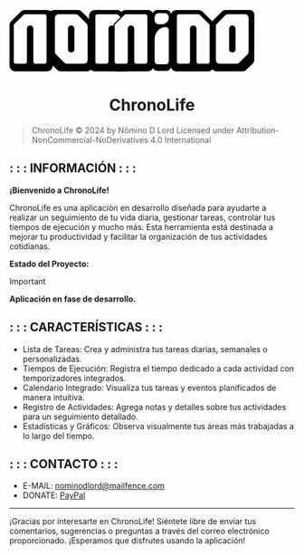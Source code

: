 ![Logo](https://raw.githubusercontent.com/NominoDLord/NominoDLord/c7bd1774a2224e06bc6472094af0113f213a9fb9/img/Logo.svg)

# <center>ChronoLife</center>

> ChronoLife © 2024 by Nômino D Lord
> Licensed under Attribution-NonCommercial-NoDerivatives 4.0 International


## : : : INFORMACIÓN : : :

**¡Bienvenido a ChronoLife!**

ChronoLife es una aplicación en desarrollo diseñada para ayudarte a realizar un seguimiento de tu vida diaria, gestionar tareas, controlar tus tiempos de ejecución y mucho más. Esta herramienta está destinada a mejorar tu productividad y facilitar la organización de tus actividades cotidianas.

**Estado del Proyecto:**
> [!IMPORTANT]
> **Aplicación en fase de desarrollo.**

## : : : CARACTERÍSTICAS : : :

- Lista de Tareas: Crea y administra tus tareas diarias, semanales o personalizadas.
- Tiempos de Ejecución: Registra el tiempo dedicado a cada actividad con temporizadores integrados.
- Calendario Integrado: Visualiza tus tareas y eventos planificados de manera intuitiva.
- Registro de Actividades: Agrega notas y detalles sobre tus actividades para un seguimiento detallado.
- Estadísticas y Gráficos: Observa visualmente tus áreas más trabajadas a lo largo del tiempo.


## : : : CONTACTO : : :

- E-MAIL: nominodlord@mailfence.com
- DONATE: [PayPal](https://www.paypal.com/donate/?hosted_button_id=V7JFQBUUK5ZYA)

***

¡Gracias por interesarte en ChronoLife!
Siéntete libre de enviar tus comentarios, sugerencias o preguntas a través del correo electrónico proporcionado.
¡Esperamos que disfrutes usando la aplicación!